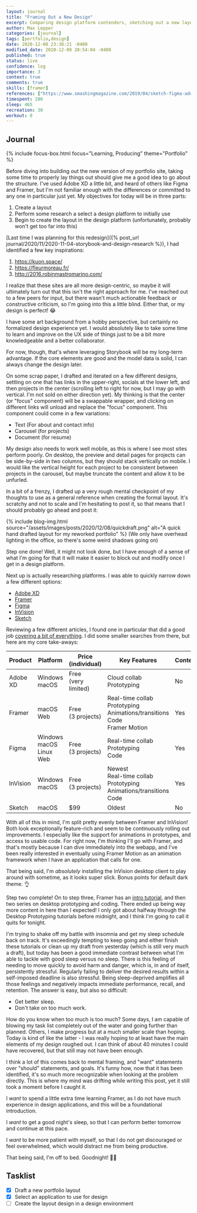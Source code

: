 ```yaml
---
layout: journal
title: "Framing Out a New Design"
excerpt: Comparing design platform contenders, sketching out a new layout,and learning the new tools.
author: Max Lepper
categories: [journal]
tags: [portfolio,design]
date: 2020-12-08 23:38:21 -0400
modified_date: 2020-12-09 20:54:04 -0400
published: true
status: live
confidence: log
importance: 3
context: true
comments: true
skills: [framer]
references: ["https://www.smashingmagazine.com/2019/04/sketch-figma-adobe-xd-ui-design-applications/","https://www.framer.com/tutorials/"]
timespent: 280
sleep: 465
recreation: 30
workout: 0
---
```


## Journal

{% include focus-box.html focus="Learning, Producing" theme="Portfolio" %}

Before diving into building out the new version of my portfolio site, taking some time to properly lay things out should give me a good idea to go about the structure. I've used Adobe XD a little bit, and heard of others like Figma and Framer, but I'm not familiar enough with the differences or committed to any one in particular just yet. My objectives for today will be in three parts:

1. Create a layout
2. Perform some research a select a design platform to initially use
3. Begin to create the layout in the design platform (unfortunately, probably won't get too far into this)

[Last time I was planning for this redesign]({% post_url journal/2020/11/2020-11-04-storybook-and-design-research %}), I had identified a few key inspirations:

1. <https://kuon.space/>
2. <https://fleurmoreau.fr/>
3. <http://2016.robinmastromarino.com/>

I realize that these sites are all more design-centric, so maybe it will ultimately turn out that this isn't the right approach for me. I've reached out to a few peers for input, but there wasn't much actionable feedback or constructive criticism, so I'm going into this a little blind. Either that, or my design is perfect! 😂

I have some art background from a hobby perspective, but certainly no formalized design experience yet. I would absolutely like to take some time to learn and improve on the UX side of things just to be a bit more knowledgeable and a better collaborator.

For now, though, that's where leveraging Storybook will be my long-term advantage. If the core elements are good and the model data is solid, I can always change the design later.

On some scrap paper, I drafted and iterated on a few different designs, settling on one that has links in the upper-right, socials at the lower left, and then projects in the center (scrolling left to right for now, but I may go with vertical. I'm not sold on either direction yet). My thinking is that the center (or "focus" component) will be a swappable wrapper, and clicking on different links will unload and replace the "focus" component. This component could come in a few variations:

- Text (For about and contact info)
- Carousel (for projects)
- Document (for resume)

My design also needs to work well mobile, as this is where I see most sites perform poorly. On desktop, the preview and detail pages for projects can be side-by-side in two columns, but they should stack vertically on mobile. I would like the vertical height for each project to be consistent between projects in the carousel, but maybe truncate the content and allow it to be unfurled.

In a bit of a frenzy, I drafted up a very rough mental checkpoint of my thoughts to use as a general reference when creating the formal layout. It's scratchy and not to scale and I'm hesitating to post it, so that means that I should probably go ahead and post it:

{% include blog-img.html source="/assets/images/posts/2020/12/08/quickdraft.png" alt="A quick hand drafted layout for my reworked portfolio" %}
(We only have overhead lighting in the office, so there's some weird shadows going on)

Step one done! Well, it might not look done, but I have enough of a sense of what I'm going for that it will make it easier to block out and modify once I get in a design platform.

Next up is actually researching platforms. I was able to quickly narrow down a few different options:

- [Adobe XD](https://www.adobe.com/products/xd.html)
- [Framer](https://www.framer.com/)
- [Figma](https://www.figma.com/)
- [InVision](https://www.invisionapp.com/)
- [Sketch](https://www.sketch.com/)

Reviewing a few different articles, I found one in particular that did a good job [covering a bit of everything]({{page.references[0]}}). I did some smaller searches from there, but here are my core take-aways:

| Product  | Platform                         | Price<br>(individual)  | Key Features                                                                       | Contender? |
|----------|----------------------------------|------------------------|------------------------------------------------------------------------------------|------------|
| Adobe XD | Windows<br>macOS                 | Free<br>(very limited) | Cloud collab<br>Prototyping                                                        | No         |
| Framer   | macOS<br>Web                     | Free<br>(3 projects)   | Real-time collab<br>Prototyping<br>Animations/transitions<br>Code<br>Framer Motion | Yes        |
| Figma    | Windows<br>macOS<br>Linux<br>Web | Free<br>(3 projects)   | Real-time collab<br>Prototyping<br>Code                                            | Yes        |
| InVision | Windows<br>macOS                 | Free<br>(3 projects)   | Newest<br>Real-time collab<br>Prototyping<br>Animations/transitions<br>Code        | Yes        |
| Sketch   | macOS                            | $99                    | Oldest                                                                             | No         |

With all of this in mind, I'm split pretty evenly between Framer and InVision! Both look exceptionally feature-rich and seem to be continuously rolling out improvements. I especially like the support for animations in prototypes, and access to usable code. For right now, I'm thinking I'll go with Framer, and that's mostly because I can dive immediately into the webapp, and I've been really interested in eventually using Framer Motion as an animation framework when I have an application that calls for one.

That being said, I'm _absolutely_ installing the InVision desktop client to play around with sometime, as it looks super slick. Bonus points for default dark theme. 👌

Step two complete! On to step three, Framer has an [intro tutorial]({{page.references[1]}}), and then two series on desktop prototyping and coding. There ended up being way more content in here than I expected! I only got about halfway through the Desktop Prototyping tutorials before midnight, and I think I'm going to call it quits for tonight.

I'm trying to shake off my battle with insomnia and get my sleep schedule back on track. It's exceedingly tempting to keep going and either finish these tutorials or clean up my draft from yesterday (which is still very much a draft), but today has been a good immediate contrast between what I'm able to tackle with good sleep versus no sleep. There is this feeling of needing to move quickly to avoid harm and danger, which is, in and of itself, persistently stressful. Regularly failing to deliver the desired results within a self-imposed deadline is also stressful. Being sleep-deprived amplifies all those feelings and negatively impacts immediate performance, recall, and retention. The answer is easy, but also so difficult:

- Get better sleep.
- Don't take on too much work.

How do you know when too much is too much? Some days, I am capable of blowing my task list completely out of the water and going further than planned. Others, I make progress but at a much smaller scale than hoping. Today is kind of like the latter - I was really hoping to at least have the main elements of my design roughed out. I can think of about 40 minutes I could have recovered, but that still may not have been enough.

I think a lot of this comes back to mental framing, and "want" statements over "should" statements, and goals. It's funny how, now that it has been identified, it's so much more recognizable when looking at the problem directly. This is where my mind was drifting while writing this post, yet it still took a moment before I caught it.

I _want_ to spend a little extra time learning Framer, as I do not have much experience in design applications, and this will be a foundational introduction.

I _want_ to get a good night's sleep, so that I can perform better tomorrow and continue at this pace.

I _want_ to be more patient with myself, so that I do not get discouraged or feel overwhelmed, which would distract me from being productive.

That being said, I'm off to bed. Goodnight! 👋😊

## Tasklist

- [x] Draft a new portfolio layout
- [x] Select an application to use for design
- [ ] Create the layout design in a design environment
